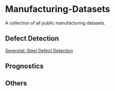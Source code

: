 # Manufacturing-Datasets
A collection of all public manufacturing datasets. 

## Defect Detection
[Severstal: Steel Defect Detection](https://www.kaggle.com/c/severstal-steel-defect-detection) 


## Prognostics


## Others
